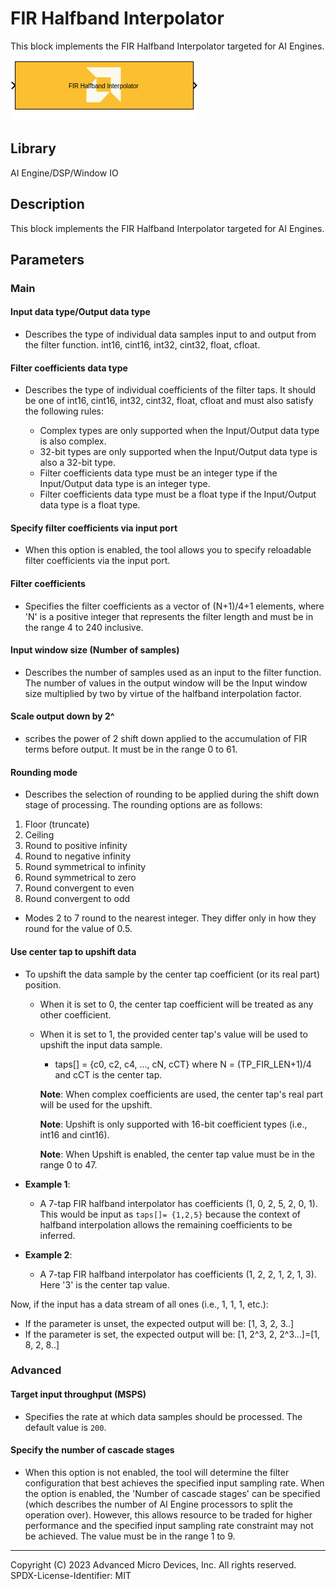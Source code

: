 # FIR Halfband Interpolator
This block implements the FIR Halfband Interpolator targeted for AI Engines.
  
![](./Images/block.png)  

## Library

AI Engine/DSP/Window IO

## Description

This block implements the FIR Halfband Interpolator targeted for AI
Engines.

## Parameters

### Main  
#### Input data type/Output data type  
* Describes the type of individual data samples input to and output from
the filter function. int16, cint16, int32, cint32, float, cfloat.

#### Filter coefficients data type  
* Describes the type of individual coefficients of the filter taps. It
should be one of int16, cint16, int32, cint32, float, cfloat and must
also satisfy the following rules:

  - Complex types are only supported when the Input/Output data type is
  also complex.
  - 32-bit types are only supported when the Input/Output data type is
  also a 32-bit type.
  - Filter coefficients data type must be an integer type if the
  Input/Output data type is an integer type.
  - Filter coefficients data type must be a float type if the Input/Output
  data type is a float type.

#### Specify filter coefficients via input port  
* When this option is enabled, the tool allows you to specify reloadable
filter coefficients via the input port.

#### Filter coefficients  
* Specifies the filter coefficients as a vector of (N+1)/4+1 elements,
where 'N' is a positive integer that represents the filter length and
must be in the range 4 to 240 inclusive.

#### Input window size (Number of samples)  
* Describes the number of samples used as an input to the filter function.
The number of values in the output window will be the Input window size
multiplied by two by virtue of the halfband interpolation factor.

#### Scale output down by 2^  
* scribes the power of 2 shift down applied to the accumulation of FIR
terms before output. It must be in the range 0 to 61.

#### Rounding mode  
* Describes the selection of rounding to be applied during the shift down
stage of processing. The rounding options are as follows:

1.  Floor (truncate)
2.  Ceiling
3.  Round to positive infinity
4.  Round to negative infinity
5.  Round symmetrical to infinity
6.  Round symmetrical to zero
7.  Round convergent to even
8.  Round convergent to odd

* Modes 2 to 7 round to the nearest integer. They differ only in how they
round for the value of 0.5.

#### Use center tap to upshift data  
* To upshift the data sample by the center tap coefficient (or its real
part) position.

  - When it is set to 0, the center tap coefficient will be treated as any
  other coefficient.
  - When it is set to 1, the provided center tap's value will be used to
  upshift the input data sample.
    - taps\[\] = {c0, c2, c4, ..., cN, cCT} where N = (TP_FIR_LEN+1)/4 and
    cCT is the center tap.
    
    **Note**: When complex coefficients are used, the center tap's real part
    will be used for the upshift.

    **Note**: Upshift is only supported with 16-bit coefficient types (i.e.,
    int16 and cint16).

    **Note**: When Upshift is enabled, the center tap value must be in the
    range 0 to 47.

* **Example 1**:

  * A 7-tap FIR halfband interpolator has coefficients (1, 0, 2, 5, 2, 0,
1). This would be input as `taps[]= {1,2,5}` because the context of
halfband interpolation allows the remaining coefficients to be inferred.

* **Example 2**:

  * A 7-tap FIR halfband interpolator has coefficients (1, 2, 2, 1, 2, 1,
3). Here '3' is the center tap value.

Now, if the input has a data stream of all ones (i.e., 1, 1, 1, etc.):
- If the parameter is unset, the expected output will be: \[1, 3, 2,
  3..\]
- If the parameter is set, the expected output will be: \[1, 2^3, 2,
  2^3...\]=\[1, 8, 2, 8..\]

### Advanced  
#### Target input throughput (MSPS)  
* Specifies the rate at which data samples should be processed. The
default value is `200`.

#### Specify the number of cascade stages  
* When this option is not enabled, the tool will determine the filter
configuration that best achieves the specified input sampling rate. When
the option is enabled, the 'Number of cascade stages' can be specified
(which describes the number of AI Engine processors to split the
operation over). However, this allows resource to be traded for higher
performance and the specified input sampling rate constraint may not be
achieved. The value must be in the range 1 to 9.

--------------
Copyright (C) 2023 Advanced Micro Devices, Inc. All rights reserved.
SPDX-License-Identifier: MIT
